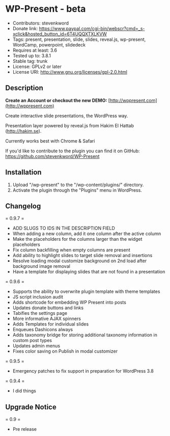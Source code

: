 WP-Present - beta
=================
* Contributors: stevenkword
* Donate link: https://www.paypal.com/cgi-bin/webscr?cmd=_s-xclick&hosted_button_id=6T4UQQXTXLKVW
* Tags: present, presentation, slide, slides, reveal.js, wp-present, WordCamp, powerpoint, slidedeck
* Requires at least: 3.6
* Tested up to: 3.8.1
* Stable tag: trunk
* License: GPLv2 or later
* License URI: http://www.gnu.org/licenses/gpl-2.0.html

## Description ##

**Create an Account or checkout the new DEMO:** [http://wppresent.com](http://wppresent.com)

Create interactive slide presentations, the WordPress way.

Presentation layer powered by reveal.js from Hakim El Hattab (http://hakim.se).

Currently works best with Chrome & Safari

If you'd like to contribute to the plugin you can find it on GitHub: https://github.com/stevenkword/WP-Present

## Installation ##
1. Upload "/wp-present" to the "/wp-content/plugins/" directory.
2. Activate the plugin through the "Plugins" menu in WordPress.

## Changelog ##
= 0.9.7 =
* ADD SLUGS TO IDS IN THE DESCRIPTION FIELD
* When adding a new column, add it one column after the active column
* Make the placeholders for the columns larger than the widget placeholders
* Fix column backfilling when empty columns are present
* Add ability to highlight slides to target slide removal and insertions
* Resolve loading modal customize background on 2nd load after background image removal
* Have a template for displaying slides that are not found in a presentation

= 0.9.6 =
* Supports the ability to overwrite plugin template with theme templates
* JS script inclusion audit
* Adds shortcode for embedding WP Present into posts
* Updates donate buttons and links
* Tabifies the settings page
* More informative AJAX spinners
* Adds Templates for individual slides
* Enqueues Dashicons always
* Adds taxonomy bridge for storing additional taxonomy information in custom post types
* Updates admin menus
* Fixes color saving on Publish in modal customizer

= 0.9.5 =
* Emergency patches to fix support in preparation for WordPress 3.8

= 0.9.4 =
* I did things

## Upgrade Notice ##
= 0.9 =
* Pre release
